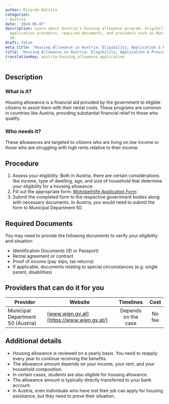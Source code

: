 ```yaml
---
author: Ricardo Batista
categories:
- Austria
date: '2024-06-07'
description: Learn about Austria's housing allowance program, eligibility criteria,
  application procedure, required documents, and providers such as Municipal Department
  50.
draft: false
meta_title: 'Housing Allowance in Austria: Eligibility, Application & Providers'
title: 'Housing Allowance in Austria: Eligibility, Application & Providers'
translationKey: austria-housing_allowance_application
---
```



## Description
### What is it?
Housing allowance is a financial aid provided by the government to eligible citizens to assist them with their rental costs. These programs are common in countries like Austria, providing substantial financial relief to those who qualify.

### Who needs it?
These allowances are targeted to citizens who are living on low income or those who are struggling with high rents relative to their income.

## Procedure
1. Assess your eligibility: Both in Austria, there are certain considerations like income, type of dwelling, age, and size of household that determine your eligibility for a housing allowance.
2. Fill out the appropriate form: [Wohnbeihilfe Application Form](http://www.wien.gv.at)
3. Submit the completed form to the respective government bodies along with necessary documents. In Austria, you would need to submit the form to Municipal Department 50.

## Required Documents
You may need to provide the following documents to verify your eligibility and situation:
- Identification Documents (ID or Passport)
- Rental agreement or contract
- Proof of income (pay slips, tax returns)
- If applicable, documents relating to special circumstances (e.g. single parent, disabilities)

## Providers that can do it for you

| Provider        |     Website     |     Timelines    |       Cost      |
| --------------- | --------------- |  :-------------: | :-------------: |
| Municipal Department 50 (Austria) | [www.wien.gv.at](https://www.wien.gv.at/) |  Depends on the case |   No fee  |

## Additional details
- Housing allowance is reviewed on a yearly basis. You need to reapply every year to continue receiving the benefits.
- The allowance amount depends on your income, your rent, and your household composition.
- In certain cases, students are also eligible for housing allowance.
- The allowance amount is typically directly transferred to your bank account.
- In Austria, even individuals who have lost their job can apply for housing assistance, but they need to prove their situation.